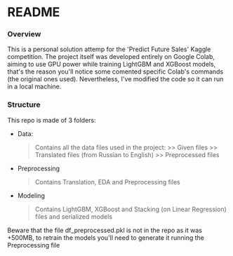 # README

### Overview
This is a personal solution attemp for the 'Predict Future Sales' Kaggle competition. 
The project itself was developed entirely on Google Colab, aiming to use GPU power while training LightGBM and XGBoost models, that's the reason you'll notice some comented specific Colab's commands (the original ones used). Nevertheless, I've modified the code so it can run in a local machine.


### Structure
This repo is made of 3 folders:
* Data:
    > Contains all the data files used in the project:
        >> Given files
        >> Translated files (from Russian to English)
        >> Preprocessed files
* Preprocessing
    > Contains Translation, EDA and Preprocessing files
* Modeling
    > Contains LightGBM, XGBoost and Stacking (on Linear Regression) files and serialized models


Beware that the file df_preprocessed.pkl is not in the repo as it was +500MB, to retrain the models you'll need to generate it running the Preprocessing file

